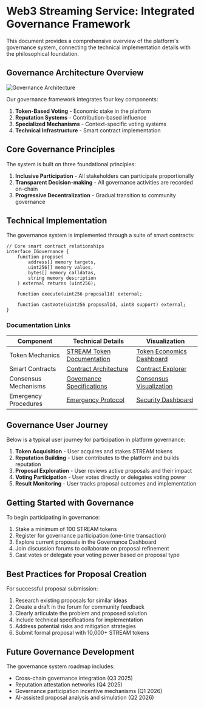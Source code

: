 # Web3 Streaming Service: Integrated Governance Framework

This document provides a comprehensive overview of the platform's governance system, connecting the technical implementation details with the philosophical foundation.

## Governance Architecture Overview

![Governance Architecture](../assets/images/governance-architecture.png)

Our governance framework integrates four key components:

1. **Token-Based Voting** - Economic stake in the platform
2. **Reputation Systems** - Contribution-based influence
3. **Specialized Mechanisms** - Context-specific voting systems
4. **Technical Infrastructure** - Smart contract implementation

## Core Governance Principles

The system is built on three foundational principles:

1. **Inclusive Participation** - All stakeholders can participate proportionally
2. **Transparent Decision-making** - All governance activities are recorded on-chain
3. **Progressive Decentralization** - Gradual transition to community governance

## Technical Implementation

The governance system is implemented through a suite of smart contracts:

```solidity
// Core smart contract relationships
interface IGovernance {
    function propose(
        address[] memory targets,
        uint256[] memory values,
        bytes[] memory calldatas,
        string memory description
    ) external returns (uint256);

    function execute(uint256 proposalId) external;

    function castVote(uint256 proposalId, uint8 support) external;
}
```

### Documentation Links

| Component | Technical Details | Visualization |
|-----------|-------------------|--------------|
| Token Mechanics | [STREAM Token Documentation](tech.token.md) | [Token Economics Dashboard](../token-economics.html) |
| Smart Contracts | [Contract Architecture](tech.contracts.md) | [Contract Explorer](../contract-explorer.html) |
| Consensus Mechanisms | [Governance Specifications](governance-specs.md) | [Consensus Visualization](../governance-visualization.html) |
| Emergency Procedures | [Emergency Protocol](emergency-protocol.md) | [Security Dashboard](../security.html) |

## Governance User Journey

Below is a typical user journey for participation in platform governance:

1. **Token Acquisition** - User acquires and stakes STREAM tokens
2. **Reputation Building** - User contributes to the platform and builds reputation
3. **Proposal Exploration** - User reviews active proposals and their impact
4. **Voting Participation** - User votes directly or delegates voting power
5. **Result Monitoring** - User tracks proposal outcomes and implementation

## Getting Started with Governance

To begin participating in governance:

1. Stake a minimum of 100 STREAM tokens
2. Register for governance participation (one-time transaction)
3. Explore current proposals in the Governance Dashboard
4. Join discussion forums to collaborate on proposal refinement
5. Cast votes or delegate your voting power based on proposal type

## Best Practices for Proposal Creation

For successful proposal submission:

1. Research existing proposals for similar ideas
2. Create a draft in the forum for community feedback
3. Clearly articulate the problem and proposed solution
4. Include technical specifications for implementation
5. Address potential risks and mitigation strategies
6. Submit formal proposal with 10,000+ STREAM tokens

## Future Governance Development

The governance system roadmap includes:

- Cross-chain governance integration (Q3 2025)
- Reputation attestation networks (Q4 2025)
- Governance participation incentive mechanisms (Q1 2026)
- AI-assisted proposal analysis and simulation (Q2 2026)

